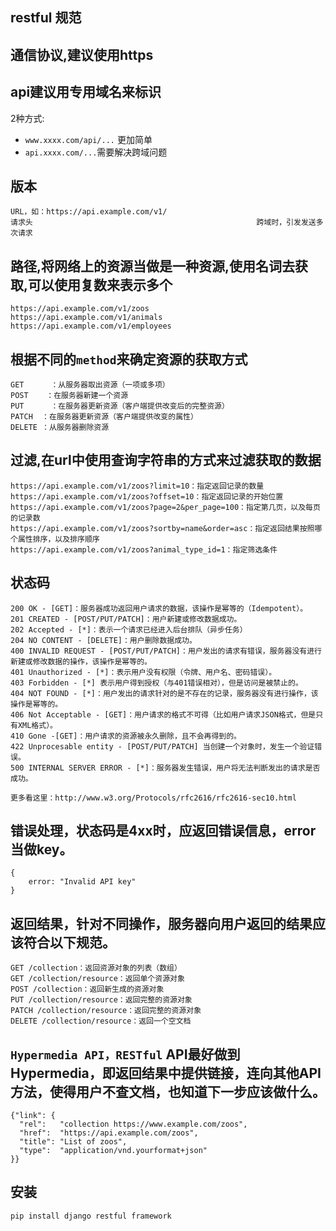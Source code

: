 ## restful 规范

## 通信协议,建议使用https
## api建议用专用域名来标识
2种方式:
- `www.xxxx.com/api/...` 更加简单
- `api.xxxx.com/...`需要解决跨域问题

## 版本
```
URL，如：https://api.example.com/v1/
请求头                                                  跨域时，引发发送多次请求
```
## 路径,将网络上的资源当做是一种资源,使用名词去获取,可以使用复数来表示多个
```
https://api.example.com/v1/zoos
https://api.example.com/v1/animals
https://api.example.com/v1/employees
```
## 根据不同的`method`来确定资源的获取方式
```
GET      ：从服务器取出资源（一项或多项）
POST    ：在服务器新建一个资源
PUT      ：在服务器更新资源（客户端提供改变后的完整资源）
PATCH  ：在服务器更新资源（客户端提供改变的属性）
DELETE ：从服务器删除资源
```
## 过滤,在url中使用查询字符串的方式来过滤获取的数据
```
https://api.example.com/v1/zoos?limit=10：指定返回记录的数量
https://api.example.com/v1/zoos?offset=10：指定返回记录的开始位置
https://api.example.com/v1/zoos?page=2&per_page=100：指定第几页，以及每页的记录数
https://api.example.com/v1/zoos?sortby=name&order=asc：指定返回结果按照哪个属性排序，以及排序顺序
https://api.example.com/v1/zoos?animal_type_id=1：指定筛选条件
```
## 状态码
```
200 OK - [GET]：服务器成功返回用户请求的数据，该操作是幂等的（Idempotent）。
201 CREATED - [POST/PUT/PATCH]：用户新建或修改数据成功。
202 Accepted - [*]：表示一个请求已经进入后台排队（异步任务）
204 NO CONTENT - [DELETE]：用户删除数据成功。
400 INVALID REQUEST - [POST/PUT/PATCH]：用户发出的请求有错误，服务器没有进行新建或修改数据的操作，该操作是幂等的。
401 Unauthorized - [*]：表示用户没有权限（令牌、用户名、密码错误）。
403 Forbidden - [*] 表示用户得到授权（与401错误相对），但是访问是被禁止的。
404 NOT FOUND - [*]：用户发出的请求针对的是不存在的记录，服务器没有进行操作，该操作是幂等的。
406 Not Acceptable - [GET]：用户请求的格式不可得（比如用户请求JSON格式，但是只有XML格式）。
410 Gone -[GET]：用户请求的资源被永久删除，且不会再得到的。
422 Unprocesable entity - [POST/PUT/PATCH] 当创建一个对象时，发生一个验证错误。
500 INTERNAL SERVER ERROR - [*]：服务器发生错误，用户将无法判断发出的请求是否成功。

更多看这里：http://www.w3.org/Protocols/rfc2616/rfc2616-sec10.html
```
## 错误处理，状态码是4xx时，应返回错误信息，error当做key。
```
{
    error: "Invalid API key"
}
```
## 返回结果，针对不同操作，服务器向用户返回的结果应该符合以下规范。
```
GET /collection：返回资源对象的列表（数组）
GET /collection/resource：返回单个资源对象
POST /collection：返回新生成的资源对象
PUT /collection/resource：返回完整的资源对象
PATCH /collection/resource：返回完整的资源对象
DELETE /collection/resource：返回一个空文档
```
## `Hypermedia API，RESTful` API最好做到Hypermedia，即返回结果中提供链接，连向其他API方法，使得用户不查文档，也知道下一步应该做什么。
```
{"link": {
  "rel":   "collection https://www.example.com/zoos",
  "href":  "https://api.example.com/zoos",
  "title": "List of zoos",
  "type":  "application/vnd.yourformat+json"
}}
```

## 安装
`pip install django restful framework`
